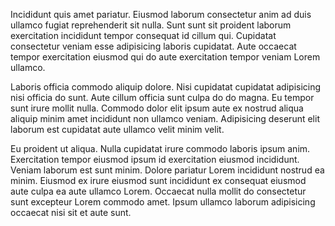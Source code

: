 Incididunt quis amet pariatur. Eiusmod laborum consectetur anim ad duis ullamco fugiat reprehenderit sit nulla. Sunt sunt sit proident laborum exercitation incididunt tempor consequat id cillum qui. Cupidatat consectetur veniam esse adipisicing laboris cupidatat. Aute occaecat tempor exercitation eiusmod qui do aute exercitation tempor veniam Lorem ullamco.

Laboris officia commodo aliquip dolore. Nisi cupidatat cupidatat adipisicing nisi officia do sunt. Aute cillum officia sunt culpa do do magna. Eu tempor sunt irure mollit nulla. Commodo dolor elit ipsum aute ex nostrud aliqua aliquip minim amet incididunt non ullamco veniam. Adipisicing deserunt elit laborum est cupidatat aute ullamco velit minim velit.

Eu proident ut aliqua. Nulla cupidatat irure commodo laboris ipsum anim. Exercitation tempor eiusmod ipsum id exercitation eiusmod incididunt. Veniam laborum est sunt minim. Dolore pariatur Lorem incididunt nostrud ea minim. Eiusmod ex irure eiusmod sunt incididunt ex consequat eiusmod aute culpa ea aute ullamco Lorem. Occaecat nulla mollit do consectetur sunt excepteur Lorem commodo amet. Ipsum ullamco laborum adipisicing occaecat nisi sit et aute sunt.